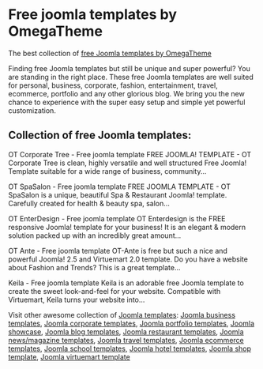 # Free joomla templates by OmegaTheme
The best collection of <a href="http://www.omegatheme.com/free-joomla-templates">free Joomla templates by OmegaTheme</a>

Finding free Joomla templates but still be unique and super powerful? You are standing in the right place. These free Joomla templates are well suited for personal, business, corporate, fashion, entertainment, travel, ecommerce, portfolio and any other glorious blog. We bring you the new chance to experience with the super easy setup and simple yet powerful customization. 

## Collection of free Joomla templates:

OT Corporate Tree - Free joomla template
FREE JOOMLA! TEMPLATE - OT Corporate Tree is clean, highly versatile and well structured Free Joomla! Template suitable for a wide range of business, community...

OT SpaSalon - Free joomla template
FREE JOOMLA TEMPLATE - OT SpaSalon is a unique, beautiful Spa & Restaurant Joomla! template. Carefully created for health & beauty spa, salon...

OT EnterDesign - Free joomla template
OT Enterdesign is the FREE responsive Joomla! template for your business! It is an elegant & modern solution packed up with an incredibly great amount...

OT Ante - Free joomla template
OT-Ante is free but such a nice and powerful Joomla! 2.5 and Virtuemart 2.0 template. Do you have a website about Fashion and Trends? This is a great template...

Keila - Free joomla template
Keila is an adorable free Joomla template to create the sweet look-and-feel for your website. Compatible with Virtuemart, Keila turns your website into...

Visit other awesome collection of <a href="http://www.omegatheme.com/joomla-templates">Joomla templates</a>: <a href="http://www.omegatheme.com/joomla-business-templates">Joomla business templates</a>, <a href="http://www.omegatheme.com/joomla-corporate-templates">Joomla corporate templates</a>, <a href="http://www.omegatheme.com/joomla-portfolio-templates">Joomla portfolio templates</a>, <a href="http://www.omegatheme.com/joomla-showcase-templates">Joomla showcase</a>, <a href="http://www.omegatheme.com/joomla-blog-templates">Joomla blog templates</a>, <a href="http://www.omegatheme.com/joomla-restaurant-templates">Joomla restaurant templates</a>, <a href="http://www.omegatheme.com/joomla-news-magazine-templates">Joomla news/magazine templates</a>, <a href="http://www.omegatheme.com/joomla-travel-templates">Joomla travel templates</a>, <a href="http://www.omegatheme.com/joomla-ecommerce-templates">Joomla ecommerce templates</a>, <a href="http://www.omegatheme.com/joomla-school-templates">Joomla school templates</a>, <a href="http://www.omegatheme.com/joomla-hotel-templates">Joomla hotel templates</a>, <a href="http://www.omegatheme.com/joomla-shop-templates">Joomla shop template</a>, <a href="http://www.omegatheme.com/joomla-virtuemart-templates">Joomla virtuemart template</a>
